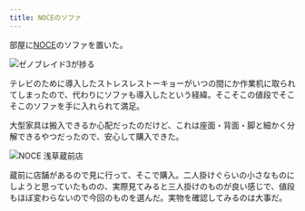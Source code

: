 ```yaml
---
title: NOCEのソファ
---
```

部屋に[NOCE](https://www.noce.co.jp/)のソファを置いた。

![](https://lh6.googleusercontent.com/mWdk_fo7w3yiF2LM-PtoRlrtUkLm1-4Ysm1CrSZjXyge2VnLNgK6Se-p94Q4mIH1ak3vqzUyaq_A_XiGS55BkLVBQEP2zPwCSzFB6oeapsDX-jz38Py4tPk2W3ewcEzfEVazgIhn_f0KNsVFw3WQ3JDEA4LSYq3AFkIyLKw2o8mCWOOaLhkAnBeNhOjcBw "ゼノブレイド3が捗る")

テレビのために導入したストレスレストーキョーがいつの間にか作業机に取られてしまったので、代わりにソファも導入したという経緯。そこそこの値段でそこそこのソファを手に入れられて満足。

大型家具は搬入できるか心配だったのだけど、これは座面・背面・脚と細かく分解できるやつだったので、安心して購入できた。

![](https://lh6.googleusercontent.com/cbZixSZ2qAVeWxumSPlQfb_oU988QjubIGMPdv3qyx2CjHGOnDlYet8OtowVNu93NHWkGn0FuRtKXu0TQeUW4x63ZqLqhdql1v5m60ja2lCknsF-ReLM8DHdOuKrxe0x453SYkyH31QK9nc8T0t7h9sldvAz2e2KbIsUC1v7UEwXln8bv2tfYdg4Hm59sQ "NOCE 浅草蔵前店")

蔵前に店舗があるので見に行って、そこで購入。二人掛けぐらいの小さなものにしようと思っていたものの、実際見てみると三人掛けのものが良い感じで、値段もほぼ変わらないので今回のものを選んだ。実物を確認してみるのは大事だ。

